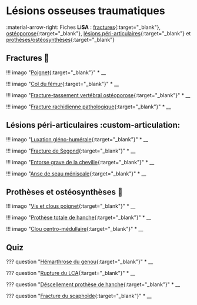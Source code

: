 # Lésions osseuses traumatiques

:material-arrow-right: Fiches **LiSA** : [fractures](https://livret.uness.fr/lisa/2024/Fractures_fr%C3%A9quentes_de_l%E2%80%99adulte_et_du_sujet_%C3%A2g%C3%A9){:target="_blank"}, [ostéoporose](https://livret.uness.fr/lisa/2024/Ost%C3%A9opathies_fragilisantes){:target="_blank"}, [lésions péri-articulaires](https://livret.uness.fr/lisa/2024/L%C3%A9sions_p%C3%A9ri-articulaires_et_ligamentaires_du_genou,_de_la_cheville_et_de_l%E2%80%99%C3%A9paule){:target="_blank"} et [prothèses/ostéosynthèses](https://livret.uness.fr/lisa/2024/Proth%C3%A8ses_et_ost%C3%A9osynth%C3%A8ses){:target="_blank"}


## Fractures :bone:

!!! imago "[Poignet](){:target="_blank"}"
    * __

!!! imago "[Col du fémur](){:target="_blank"}"
    * __

!!! imago "[Fracture-tassement vertébral ostéoporose](){:target="_blank"}"
    * __

!!! imago "[Fracture rachidienne pathologique](){:target="_blank"}"
    * __


## Lésions péri-articulaires :custom-articulation:

!!! imago "[Luxation gléno-humérale](){:target="_blank"}"
    * __

!!! imago "[Fracture de Segond](){:target="_blank"}"
    * __

!!! imago "[Entorse grave de la cheville](){:target="_blank"}"
    * __

!!! imago "[Anse de seau méniscale](){:target="_blank"}"
    * __


## Prothèses et ostéosynthèses :hammer:

!!! imago "[Vis et clous poignet](){:target="_blank"}"
    * __

!!! imago "[Prothèse totale de hanche](){:target="_blank"}"
    * __

!!! imago "[Clou centro-médullaire](){:target="_blank"}"
    * __


## Quiz

??? question "[Hémarthrose du genou](){:target="_blank"}"
    * __

??? question "[Rupture du LCA](){:target="_blank"}"
    * __

??? question "[Déscellement prothèse de hanche](){:target="_blank"}"
    * __

??? question "[Fracture du scaphoïde](){:target="_blank"}"
    * __